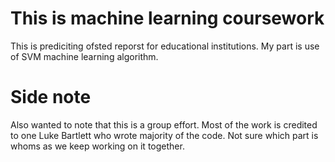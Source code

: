 # This is machine learning coursework
This is prediciting ofsted reporst for educational institutions. My part is use of SVM machine learning algorithm.

# Side note
Also wanted to note that this is a group effort. Most of the work is credited to one Luke Bartlett who wrote majority of the code. Not sure which part is whoms as we keep working on it together. 
